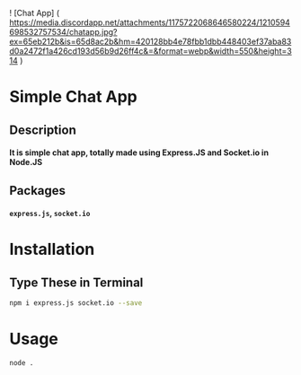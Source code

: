 ! [Chat App] ( https://media.discordapp.net/attachments/1175722068646580224/1210594698532757534/chatapp.jpg?ex=65eb212b&is=65d8ac2b&hm=420128bb4e78fbb1dbb448403ef37aba83d0a2472f1a426cd193d56b9d26ff4c&=&format=webp&width=550&height=314 )

# Simple Chat App

## Description

#### It is simple chat app, totally made using Express.JS and Socket.io in Node.JS

## Packages

#### `express.js`, `socket.io`

# Installation

## **Type These in Terminal**

```bash
npm i express.js socket.io --save
```

# Usage

```bash
node .
```

